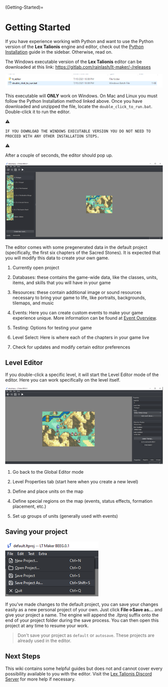 (Getting-Started)=
# Getting Started

If you have experience working with Python and want to use the Python version of the **Lex Talionis** engine and editor, check out the [Python Installation](PyInstall) guide in the sidebar. Otherwise, read on.

The Windows executable version of the **Lex Talionis** editor can be downloaded at this link:  https://gitlab.com/rainlash/lt-maker/-/releases

![PictureOfDoubleClick](../Images/PictureOfDoubleClick.png)

This executable will **ONLY** work on Windows. On Mac and Linux you must follow the Python Installation method linked above. Once you have downloaded and unzipped the file, locate the `double_click_to_run.bat`. Double-click it to run the editor.

:warning:
```
IF YOU DOWNLOAD THE WINDOWS EXECUTABLE VERSION YOU DO NOT NEED TO PROCEED WITH ANY OTHER INSTALLATION STEPS.
```
:warning:

After a couple of seconds, the editor should pop up.

![PictureOfEditorLabeled](../Images/GlobalEditorLabeled.png)

The editor comes with some pregenerated data in the default project (specifically, the first six chapters of the Sacred Stones). It is expected that you will modify this data to create your own game.

1. Currently open project

2. Databases: these contains the game-wide data, like the classes, units, items, and skills that you will have in your game

3. Resources: these contain additional image or sound resources necessary to bring your game to life, like portraits, backgrounds, tilemaps, and music

4. Events: Here you can create custom events to make your game experience unique. More information can be found at [Event Overview](EventOverview).

5. Testing: Options for testing your game

6. Level Select: Here is where each of the chapters in your game live

7. Check for updates and modify certain editor preferences

## Level Editor

If you double-click a specific level, it will start the Level Editor mode of the editor. Here you can work specifically on the level itself.

![LevelEditor](../Images/LevelEditor.png)

1. Go back to the Global Editor mode

2. Level Properties tab (start here when you create a new level)

3. Define and place units on the map

4. Define special regions on the map (events, status effects, formation placement, etc.)

5. Set up groups of units (generally used with events)

## Saving your project

![SavingProject](../Images/SavingProject.png)

If you've made changes to the default project, you can save your changes easily as a new personal project of your own. Just click **File->Save as...** and give your project a name. The engine will append the *.ltproj* suffix onto the end of your project folder during the save process. You can then open this project at any time to resume your work.

> Don't save your project as `default` or `autosave`. These projects are already used in the editor.

## Next Steps

This wiki contains some helpful guides but does not and cannot cover every possibility available to you with the editor. Visit the [Lex Talionis Discord Server](https://discord.gg/dC6VWGh4sw) for more help if necessary.
